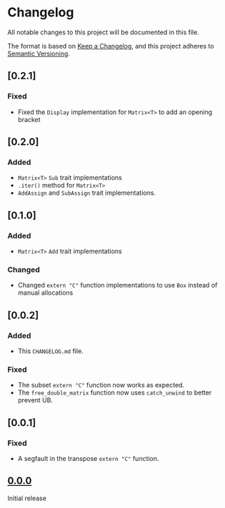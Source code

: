 # Changelog

All notable changes to this project will be documented in this file.

The format is based on [Keep a Changelog](https://keepachangelog.com/en/1.0.0/),
and this project adheres to [Semantic Versioning](https://semver.org/spec/v2.0.0.html).

## [0.2.1]
### Fixed
- Fixed the `Display` implementation for `Matrix<T>` to add an opening bracket

## [0.2.0]
### Added 
- `Matrix<T>` `Sub` trait implementations 
- `.iter()` method for `Matrix<T>`
- `AddAssign` and `SubAssign` trait implementations.

## [0.1.0]
### Added 
- `Matrix<T>` `Add` trait implementations 
### Changed
- Changed `extern "C"` function implementations to use `Box` instead of manual allocations

## [0.0.2]
### Added 
- This `CHANGELOG.md` file.

### Fixed 
- The subset `extern "C"` function now works as expected.
- The `free_double_matrix` function now uses `catch_unwind` to better prevent UB.

## [0.0.1]
### Fixed
- A segfault in the transpose `extern "C"` function.

## [0.0.0]
Initial release

<!-- [0.0.2]: https://github.com/ForceOverArea/gmatlib/compare/v0.0.1...v0.0.2 -->
<!-- [0.0.1]: https://github.com/ForceOverArea/gmatlib/compare/v0.0.0...v0.0.1 -->
[0.0.0]: https://github.com/ForceOverArea/gmatlib/releases/tag/v0.0.0
